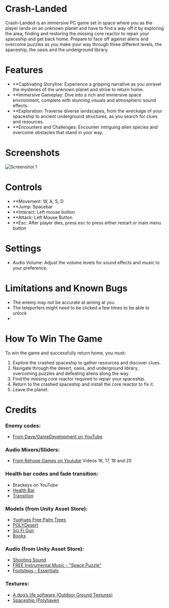 # Crash-Landed
Crash-Landed is an immersive PC game set in space where you as the player lands on an unknown planet and have to find a way off it by exploring the area, finding and restoring the missing core reactor to repair your spaceship and get back home. Prepare to face off against aliens and overcome puzzles as you make your way through three different levels, the spaceship, the oasis and the underground library.
# Features
- **Captivating Storyline: Experience a gripping narrative as you unravel the mysteries of the unknown planet and strive to return home.
- **Immersive Gameplay: Dive into a rich and immersive space environment, complete with stunning visuals and atmospheric sound effects.
- **Exploration: Traverse diverse landscapes, from the wreckage of your spaceship to ancient underground structures, as you search for clues and resources.
- **Encounters and Challenges: Encounter intriguing alien species and overcome obstacles that stand in your way.
# Screenshots
![Screenshot 1](![Level1](https://github.com/Chloeliyi/I3E_STLD_ASG2/assets/116060942/94b7f53c-e912-4856-a37e-c89e663ed5cd)
)
# Controls
- **Movement: W, A, S, D
- **Jump: Spacebar
- **Interact: Left mouse button
- **Attack: Left Mouse Button
- **Esc: After player dies, press esc to press either restart or main menu button
# Settings
- Audio Volume: Adjust the volume levels for sound effects and music to your preference.
# Limitations and Known Bugs
- The enemy may not be accurate at aiming at you
- The teleporters might need to be clicked a few times to be able to unlock
- 
# How To Win The Game
To win the game and successfully return home, you must:
1. Explore the crashed spaceship to gather resources and discover clues.
2. Navigate through the desert, oasis, and underground library, overcoming puzzles and defeating aliens along the way.
3. Find the missing core reactor required to repair your spaceship.
4. Return to the crashed spaceship and install the core reactor to fix it.
5. Leave the planet.

# Credits
### Enemy codes:
- [From Dave/GameDevelopment on YouTube](https://youtu.be/UjkSFoLxesw)
### Audio Mixers/Sliders:
- [From Rehope Games on Youtube](https://www.youtube.com/playlist?list=PLf6aEENFZ4Fv0ifncKE3T05qrI450U_aD) Videos 16, 17, 18 and 20
### Health bar codes and fade transition: 
- Brackeys on YouTube
 - [Health Bar](https://www.youtube.com/watch?v=BLfNP4Sc_iA)
 - [Transition](https://youtu.be/CE9VOZivb3I)
### Models (from Unity Asset Store):
- [Yughues Free Palm Trees](https://assetstore.unity.com/packages/3d/vegetation/trees/yughues-free-palm-trees-13540)
- [POLYDesert](https://assetstore.unity.com/packages/3d/environments/landscapes/polydesert-107196)
- [Sci Fi Gun](https://assetstore.unity.com/packages/3d/props/guns/sci-fi-gun-162872)
- [Books](https://assetstore.unity.com/packages/3d/props/interior/books-3356)
### Audio (from Unity Asset Store):
- [Shooting Sound](https://assetstore.unity.com/packages/audio/sound-fx/shooting-sound-177096)
- [FREE Instrumental Music - "Space Puzzle"](https://assetstore.unity.com/packages/audio/music/free-instrumental-music-space-puzzle-2535260)
- [Footsteps - Essentials](https://assetstore.unity.com/packages/audio/sound-fx/foley/footsteps-essentials-189879)
### Textures:
- [A dog’s life software (Outdoor Ground Textures)](https://assetstore.unity.com/packages/2d/textures-materials/floors/outdoor-ground-textures-12555)
- [Spaceship (Polyhaven](https://polyhaven.com/textures)
